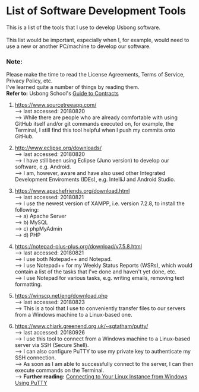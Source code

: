 # List of Software Development Tools
This is a list of the tools that I use to develop Usbong software.<br><br>
This list would be important, especially when I, for example, would need to use a new or another PC/machine to develop our software.

### Note:
Please make the time to read the License Agreements, Terms of Service, Privacy Policy, etc.<br>
I've learned quite a number of things by reading them.<br>
<b>Refer to:</b> Usbong School's [Guide to Contracts](https://github.com/usbong/documentation/blob/master/Usbong%20School/Guide%20to%20Contracts.md)

1) https://www.sourcetreeapp.com/<br>
--> last accessed: 20180820<br>
--> While there are people who are already comfortable with using GitHub itself and/or git commands executed on, for example, the Terminal, I still find this tool helpful when I push my commits onto GitHub.

2) http://www.eclipse.org/downloads/<br>
--> last accessed: 20180820<br>
--> I have still been using Eclipse (Juno version) to develop our software, e.g. Android.<br>
--> I am, however, aware and have also used other Integrated Development Enviroments (IDEs), e.g. IntelliJ and Android Studio.

3) https://www.apachefriends.org/download.html<br>
--> last accessed: 20180821<br>
--> I use the newest version of XAMPP, i.e. version 7.2.8, to install the following:<br>
--> a) Apache Server<br>
--> b) MySQL<br>
--> c) phpMyAdmin<br>
--> d) PHP<br>

4) https://notepad-plus-plus.org/download/v7.5.8.html<br>
--> last accessed: 20180821<br>
--> I use both Notepad++ and Notepad.<br>
--> I use Notepad++ for my Weekly Status Reports (WSRs), which would contain a list of the tasks that I've done and haven't yet done, etc.<br>
--> I use Notepad for various tasks, e.g. writing emails, removing text formatting.<br>

5) https://winscp.net/eng/download.php<br>
--> last accessed: 20180823<br>
--> This is a tool that I use to conveniently transfer files to our servers from a Windows machine to a Linux-based one.

6) https://www.chiark.greenend.org.uk/~sgtatham/putty/<br>
--> last accessed: 20180926<br>
--> I use this tool to connect from a Windows machine to a Linux-based server via SSH (Secure Shell).<br>
--> I can also configure PuTTY to use my private key to authenticate my SSH connection.<br>
--> As soon as I am able to successfully connect to the server, I can then execute commands on the Terminal.<br>
--> <b>Further reading:</b> [Connecting to Your Linux Instance from Windows Using PuTTY](https://docs.aws.amazon.com/AWSEC2/latest/UserGuide/putty.html)
